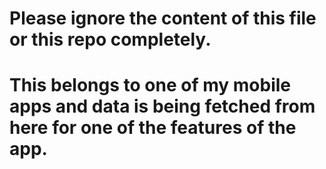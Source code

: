<h1> Please ignore the content of this file or this repo completely. <h1>
This belongs to one of my mobile apps and data is being fetched from here for one of the features of the app.
